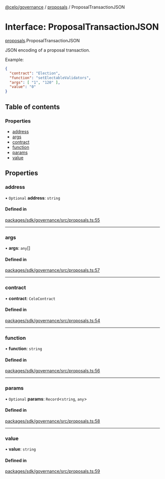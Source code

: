 [@celo/governance](../README.md) / [proposals](../modules/proposals.md) / ProposalTransactionJSON

# Interface: ProposalTransactionJSON

[proposals](../modules/proposals.md).ProposalTransactionJSON

JSON encoding of a proposal transaction.

Example:
```json
{
  "contract": "Election",
  "function": "setElectableValidators",
  "args": [ "1", "120" ],
  "value": "0"
}
```

## Table of contents

### Properties

- [address](proposals.ProposalTransactionJSON.md#address)
- [args](proposals.ProposalTransactionJSON.md#args)
- [contract](proposals.ProposalTransactionJSON.md#contract)
- [function](proposals.ProposalTransactionJSON.md#function)
- [params](proposals.ProposalTransactionJSON.md#params)
- [value](proposals.ProposalTransactionJSON.md#value)

## Properties

### address

• `Optional` **address**: `string`

#### Defined in

[packages/sdk/governance/src/proposals.ts:55](https://github.com/celo-org/developer-tooling/blob/master/packages/sdk/governance/src/proposals.ts#L55)

___

### args

• **args**: `any`[]

#### Defined in

[packages/sdk/governance/src/proposals.ts:57](https://github.com/celo-org/developer-tooling/blob/master/packages/sdk/governance/src/proposals.ts#L57)

___

### contract

• **contract**: `CeloContract`

#### Defined in

[packages/sdk/governance/src/proposals.ts:54](https://github.com/celo-org/developer-tooling/blob/master/packages/sdk/governance/src/proposals.ts#L54)

___

### function

• **function**: `string`

#### Defined in

[packages/sdk/governance/src/proposals.ts:56](https://github.com/celo-org/developer-tooling/blob/master/packages/sdk/governance/src/proposals.ts#L56)

___

### params

• `Optional` **params**: `Record`\<`string`, `any`\>

#### Defined in

[packages/sdk/governance/src/proposals.ts:58](https://github.com/celo-org/developer-tooling/blob/master/packages/sdk/governance/src/proposals.ts#L58)

___

### value

• **value**: `string`

#### Defined in

[packages/sdk/governance/src/proposals.ts:59](https://github.com/celo-org/developer-tooling/blob/master/packages/sdk/governance/src/proposals.ts#L59)
